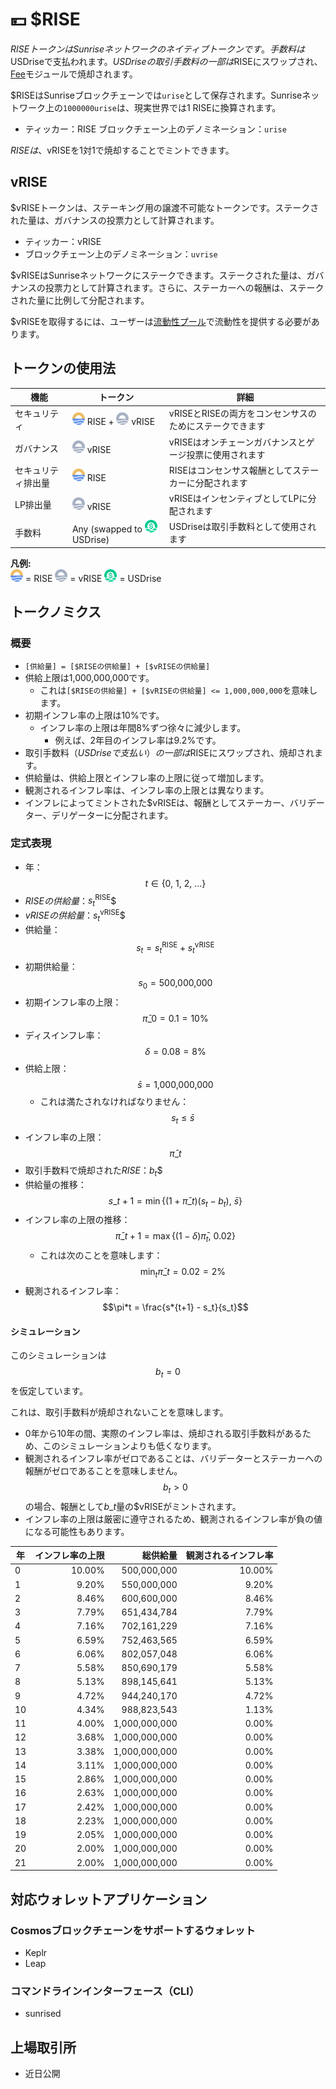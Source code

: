 # 💴 $RISE

$RISEトークンはSunriseネットワークのネイティブトークンです。手数料は$USDriseで支払われます。$USDriseの取引手数料の一部は$RISEにスワップされ、[Fee](../sunrise/fee.md)モジュールで焼却されます。

$RISEはSunriseブロックチェーンでは`urise`として保存されます。Sunriseネットワーク上の`1000000urise`は、現実世界では1 RISEに換算されます。

* ティッカー：RISE ブロックチェーン上のデノミネーション：`urise`

$RISEは、$vRISEを1対1で焼却することでミントできます。

## vRISE

$vRISEトークンは、ステーキング用の譲渡不可能なトークンです。ステークされた量は、ガバナンスの投票力として計算されます。

* ティッカー：vRISE
* ブロックチェーン上のデノミネーション：`uvrise`

$vRISEはSunriseネットワークにステークできます。ステークされた量は、ガバナンスの投票力として計算されます。さらに、ステーカーへの報酬は、ステークされた量に比例して分配されます。

$vRISEを取得するには、ユーザーは[流動性プール](../sunrise/liquidity-pool.md)で流動性を提供する必要があります。

## トークンの使用法

| 機能 | トークン | 詳細 |
| ------------------ | ---------------------------------------------------------------------------------------------- | ------------------------------------------------------ |
| セキュリティ | ![RISE](../../.gitbook/assets/RISE.png) RISE + ![vRISE](../../.gitbook/assets/vRISE.png) vRISE | vRISEとRISEの両方をコンセンサスのためにステークできます |
| ガバナンス | ![vRISE](../../.gitbook/assets/vRISE.png) vRISE | vRISEはオンチェーンガバナンスとゲージ投票に使用されます |
| セキュリティ排出量 | ![RISE](../../.gitbook/assets/RISE.png) RISE | RISEはコンセンサス報酬としてステーカーに分配されます |
| LP排出量 | ![vRISE](../../.gitbook/assets/vRISE.png) vRISE | vRISEはインセンティブとしてLPに分配されます |
| 手数料 | Any (swapped to ![USDrise](../../.gitbook/assets/USDrise.png) USDrise) | USDriseは取引手数料として使用されます |

**凡例:**\
![RISE](../../.gitbook/assets/RISE.png) = RISE ![vRISE](../../.gitbook/assets/vRISE.png) = vRISE ![USDrise](../../.gitbook/assets/USDrise.png) = USDrise

## トークノミクス

### 概要

* `[供給量] = [$RISEの供給量] + [$vRISEの供給量]`
* 供給上限は1,000,000,000です。
  * これは`[$RISEの供給量] + [$vRISEの供給量] <= 1,000,000,000`を意味します。
* 初期インフレ率の上限は10%です。
  * インフレ率の上限は年間8%ずつ徐々に減少します。
    * 例えば、2年目のインフレ率は9.2%です。
* 取引手数料（$USDriseで支払い）の一部は$RISEにスワップされ、焼却されます。
* 供給量は、供給上限とインフレ率の上限に従って増加します。
* 観測されるインフレ率は、インフレ率の上限とは異なります。
* インフレによってミントされた$vRISEは、報酬としてステーカー、バリデーター、デリゲーターに分配されます。

### 定式表現

* 年：$$t \in \{0,\ 1,\ 2,\ \ldots\}$$
* $RISEの供給量：$$s_t^{\text{RISE}}$$
* $vRISEの供給量：$$s_t^{\text{vRISE}}$$
* 供給量：$$s_t = s_t^{\text{RISE}} + s_t^{\text{vRISE}}$$
* 初期供給量：$$s_0 = \text{500,000,000}$$
* 初期インフレ率の上限：$$\bar{\pi}\_0 = 0.1 = \text{10\%}$$
* ディスインフレ率：$$\delta = 0.08 = \text{8\%}$$
* 供給上限：$$\bar{s} = \text{1,000,000,000}$$
  * これは満たされなければなりません：$$s_t \le \bar{s}$$
* インフレ率の上限：$$\bar{\pi}\_t$$
* 取引手数料で焼却された$RISE：$$b_t$$
* 供給量の推移：$$s\_{t+1} = \min\{(1 + \bar{\pi}\_t) (s_t - b_t),\ \bar{s}\}$$
* インフレ率の上限の推移：$$\bar{\pi}\_{t+1} = \max\left\{(1 - \delta) \bar\pi_t,\ \text{0.02} \right\}$$
  * これは次のことを意味します：$$\min_t \bar{\pi}\_t = \text{0.02} = \text{2\%}$$
* 観測されるインフレ率：$$\pi*t = \frac{s*{t+1} - s_t}{s_t}$$

#### シミュレーション

このシミュレーションは$$b_t = 0$$を仮定しています。

これは、取引手数料が焼却されないことを意味します。

* 0年から10年の間、実際のインフレ率は、焼却される取引手数料があるため、このシミュレーションよりも低くなります。
* 観測されるインフレ率がゼロであることは、バリデーターとステーカーへの報酬がゼロであることを意味しません。$$b_t > 0$$の場合、報酬として$b\_t$量の$vRISEがミントされます。
* インフレ率の上限は厳密に遵守されるため、観測されるインフレ率が負の値になる可能性もあります。

| 年 | インフレ率の上限 | 総供給量 | 観測されるインフレ率 |
| ---- | -----------------: | ------------: | ----------------------: |
| 0 | 10.00% | 500,000,000 | 10.00% |
| 1 | 9.20% | 550,000,000 | 9.20% |
| 2 | 8.46% | 600,600,000 | 8.46% |
| 3 | 7.79% | 651,434,784 | 7.79% |
| 4 | 7.16% | 702,161,229 | 7.16% |
| 5 | 6.59% | 752,463,565 | 6.59% |
| 6 | 6.06% | 802,057,048 | 6.06% |
| 7 | 5.58% | 850,690,179 | 5.58% |
| 8 | 5.13% | 898,145,641 | 5.13% |
| 9 | 4.72% | 944,240,170 | 4.72% |
| 10 | 4.34% | 988,823,543 | 1.13% |
| 11 | 4.00% | 1,000,000,000 | 0.00% |
| 12 | 3.68% | 1,000,000,000 | 0.00% |
| 13 | 3.38% | 1,000,000,000 | 0.00% |
| 14 | 3.11% | 1,000,000,000 | 0.00% |
| 15 | 2.86% | 1,000,000,000 | 0.00% |
| 16 | 2.63% | 1,000,000,000 | 0.00% |
| 17 | 2.42% | 1,000,000,000 | 0.00% |
| 18 | 2.23% | 1,000,000,000 | 0.00% |
| 19 | 2.05% | 1,000,000,000 | 0.00% |
| 20 | 2.00% | 1,000,000,000 | 0.00% |
| 21 | 2.00% | 1,000,000,000 | 0.00% |

## 対応ウォレットアプリケーション

### Cosmosブロックチェーンをサポートするウォレット

* Keplr
* Leap

### コマンドラインインターフェース（CLI）

* sunrised

## 上場取引所

* 近日公開
